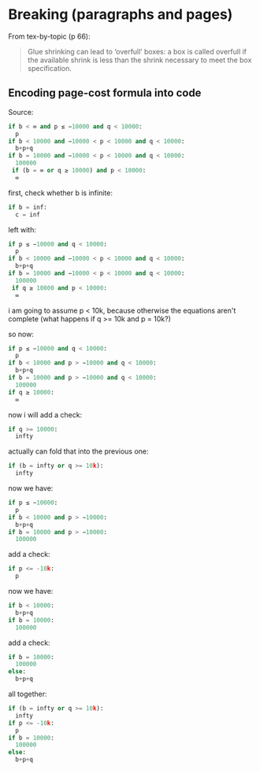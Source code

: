 # Breaking (paragraphs and pages)

From tex-by-topic (p 66):

> Glue shrinking can lead to ‘overfull’ boxes: a box is called overfull if the available shrink is less than the shrink necessary to meet the box specification.

## Encoding page-cost formula into code

Source:

```python
if b < ∞ and p ≤ −10000 and q < 10000:
  p
if b < 10000 and −10000 < p < 10000 and q < 10000:
  b+p+q
if b = 10000 and −10000 < p < 10000 and q < 10000:
  100000
 if (b = ∞ or q ≥ 10000) and p < 10000:
  ∞
```

first, check whether b is infinite:

```python
if b = inf:
  c = inf
```

left with:

```python
if p ≤ −10000 and q < 10000:
  p
if b < 10000 and −10000 < p < 10000 and q < 10000:
  b+p+q
if b = 10000 and −10000 < p < 10000 and q < 10000:
  100000
 if q ≥ 10000 and p < 10000:
  ∞
```

i am going to assume p < 10k, because otherwise the equations aren't complete (what happens if q >= 10k and p = 10k?)

so now:

```python
if p ≤ −10000 and q < 10000:
  p
if b < 10000 and p > −10000 and q < 10000:
  b+p+q
if b = 10000 and p > −10000 and q < 10000:
  100000
if q ≥ 10000:
  ∞
```

now i will add a check:

```python
if q >= 10000:
  infty
```

actually can fold that into the previous one:

```python
if (b = infty or q >= 10k):
  infty
```

now we have:

```python
if p ≤ −10000:
  p
if b < 10000 and p > −10000:
  b+p+q
if b = 10000 and p > −10000:
  100000
```

add a check:

```python
if p <= -10k:
  p
```

now we have:

```python
if b < 10000:
  b+p+q
if b = 10000:
  100000
```

add a check:

```python
if b = 10000:
  100000
else:
  b+p+q
```

all together:

```python
if (b = infty or q >= 10k):
  infty
if p <= -10k:
  p
if b = 10000:
  100000
else:
  b+p+q
```
